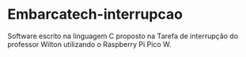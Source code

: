 # Embarcatech-interrupcao
Software escrito na linguagem C proposto na Tarefa de interrupção do professor Wilton utilizando o Raspberry Pi Pico W.
